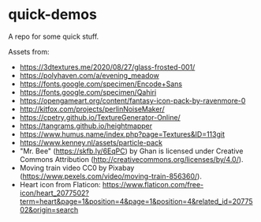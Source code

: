 # quick-demos

A repo for some quick stuff.

Assets from:

- https://3dtextures.me/2020/08/27/glass-frosted-001/
- https://polyhaven.com/a/evening_meadow
- https://fonts.google.com/specimen/Encode+Sans
- https://fonts.google.com/specimen/Qahiri
- https://opengameart.org/content/fantasy-icon-pack-by-ravenmore-0
- http://kitfox.com/projects/perlinNoiseMaker/
- https://cpetry.github.io/TextureGenerator-Online/
- https://tangrams.github.io/heightmapper
- https://www.humus.name/index.php?page=Textures&ID=113git 
- https://www.kenney.nl/assets/particle-pack
- "Mr. Bee" (https://skfb.ly/6EqPC) by Ghan is licensed under Creative Commons Attribution (http://creativecommons.org/licenses/by/4.0/).
- Moving train video CC0 by Pixabay (https://www.pexels.com/video/moving-train-856360/).
- Heart icon from Flaticon: https://www.flaticon.com/free-icon/heart_2077502?term=heart&page=1&position=4&page=1&position=4&related_id=2077502&origin=search